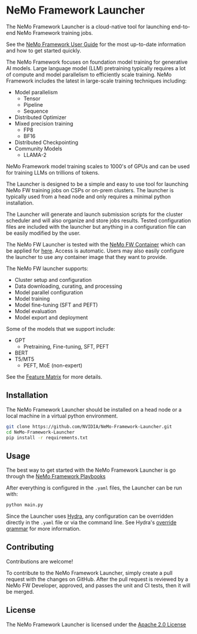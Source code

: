 # NeMo Framework Launcher

The NeMo Framework Launcher is a cloud-native tool for launching end-to-end NeMo Framework training jobs.

See the [NeMo Framework User Guide](https://docs.nvidia.com/nemo-framework/user-guide/latest/index.html) for
the most up-to-date information and how to get started quickly.

The NeMo Framework focuses on foundation model training for generative AI models. 
Large language model (LLM) pretraining typically requires a lot of compute and model parallelism to efficiently scale training.
NeMo Framework includes the latest in large-scale training techniques including:

- Model parallelism
  * Tensor
  * Pipeline
  * Sequence
- Distributed Optimizer
- Mixed precision training
  * FP8
  * BF16
- Distributed Checkpointing
- Community Models
  * LLAMA-2

NeMo Framework model training scales to 1000's of GPUs and can be used for training LLMs on trillions of tokens.

The Launcher is designed to be a simple and easy to use tool for launching NeMo FW training jobs
on CSPs or on-prem clusters. The launcher is typically used from a head node and only requires
a minimal python installation.

The Launcher will generate and launch submission scripts for the cluster scheduler and will also organize 
and store jobs results. Tested configuration files are included with the launcher but anything
in a configuration file can be easily modified by the user.

The NeMo FW Launcher is tested with the [NeMo FW Container](https://registry.ngc.nvidia.com/orgs/ea-bignlp/teams/ga-participants/containers/nemofw-training) which can be applied for [here](https://developer.nvidia.com/nemo-framework).
Access is automatic. 
Users may also easily configure the launcher to use any container image that they want to provide.

The NeMo FW launcher supports:
- Cluster setup and configuration
- Data downloading, curating, and processing
- Model parallel configuration
- Model training
- Model fine-tuning (SFT and PEFT)
- Model evaluation
- Model export and deployment


Some of the models that we support include:
- GPT
  * Pretraining, Fine-tuning, SFT, PEFT
- BERT
- T5/MT5
  * PEFT, MoE (non-expert)

See the [Feature Matrix](https://docs.nvidia.com/nemo-framework/user-guide/latest/featurematrix.html#gpt-models) for more details.


## Installation

The NeMo Framework Launcher should be installed on a head node or a local machine in a virtual python environment.

```bash
git clone https://github.com/NVIDIA/NeMo-Framework-Launcher.git
cd NeMo-Framework-Launcher
pip install -r requirements.txt
```

## Usage

The best way to get started with the NeMo Framework Launcher is go through 
the [NeMo Framework Playbooks](https://docs.nvidia.com/nemo-framework/user-guide/latest/playbooks/index.html)

After everything is configured in the `.yaml` files, the Launcher can be run with:

```bash
python main.py
```

Since the Launcher uses [Hydra](https://hydra.cc/docs/intro/), 
any configuration can be overridden directly in the `.yaml` file or via the command line.
See Hydra's [override grammar](https://hydra.cc/docs/advanced/override_grammar/basic/) for more information. 

## Contributing

Contributions are welcome!

To contribute to the NeMo Framework Launcher, simply create a pull request with the changes on GitHub.
After the pull request is reviewed by a NeMo FW Developer, approved, and passes the unit and CI tests, 
then it will be merged.

## License

The NeMo Framework Launcher is licensed under the [Apache 2.0 License](https://github.com/NVIDIA/NeMo-Megatron-Launcher/blob/master/LICENSE)
